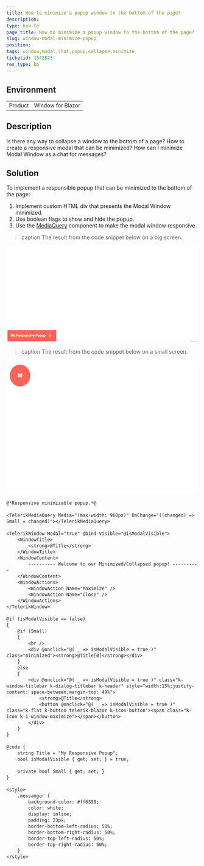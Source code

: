 ```yaml
---
title: How to minimize a popup window to the bottom of the page?
description: 
type: how-to
page_title: How to minimize a popup window to the bottom of the page?
slug: window-modal-minimize-popup
position: 
tags: window,modal,chat,popup,collapse,minimize
ticketid: 1542823
res_type: kb
---
```


## Environment
<table>
	<tbody>
		<tr>
			<td>Product</td>
			<td>Window for Blazor</td>
		</tr>
	</tbody>
</table>


## Description
Is there any way to collapse a window to the bottom of a page? How to create a responsive modal that can be minimized? How can I minimize Modal Window as a chat for messages?

## Solution
To implement a responsible popup that can be minimized to the bottom of the page:

1. Implement custom HTML div that presents the Modal Window minimized.
2. Use boolean flags to show and hide the popup.
3. Use the [MediaQuery](https://docs.telerik.com/blazor-ui/components/mediaquery/overview) component to make the modal window responsive.

>caption The result from the code snippet below on a big screen.

![](images/window-big-screen.gif)

>caption The result from the code snippet below on a small screen.

![](images/window-small-screen.gif)

````Razor
@*Responsive minimizable popup.*@

<TelerikMediaQuery Media="(max-width: 960px)" OnChange="((changed) => Small = changed)"></TelerikMediaQuery>

<TelerikWindow Modal="true" @bind-Visible="@isModalVisible">
    <WindowTitle>
        <strong>@Title</strong>
    </WindowTitle>
    <WindowContent>
        ---------- Welcome to our Minimized/Collapsed popup! ----------
    </WindowContent>
    <WindowActions>
        <WindowAction Name="Maximize" />
        <WindowAction Name="Close" />
    </WindowActions>
</TelerikWindow>

@if (isModalVisible == false)
{
    @if (Small)
    {
        <br />
        <div @onclick="@( _ => isModalVisible = true )" class="minimized"><strong>@Title[0]</strong></div>
    }
    else
    {
        <div @onclick="@( _ => isModalVisible = true )" class="k-window-titlebar k-dialog-titlebar k-header" style="width:15%;justify-content: space-between;margin-top: 49%">
            <strong>@Title</strong>
            <button @onclick="@( _ => isModalVisible = true )" class="k-flat k-button telerik-blazor k-icon-button"><span class="k-icon k-i-window-maximize"></span></button>
        </div>
    }
}

@code {
    string Title = "My Responsive Popup";
    bool isModalVisible { get; set; } = true;

    private bool Small { get; set; }
}

<style>
    .messanger {
        background-color: #ff6358;
        color: white;
        display: inline;
        padding: 23px;
        border-bottom-left-radius: 50%;
        border-bottom-right-radius: 50%;
        border-top-left-radius: 50%;
        border-top-right-radius: 50%;
    }
</style>
````
